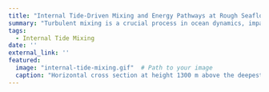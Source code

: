 ```yaml
---
title: "Internal Tide-Driven Mixing and Energy Pathways at Rough Seafloor Topography"
summary: "Turbulent mixing is a crucial process in ocean dynamics, impacting both stratification and circulation. One significant aspect of this mixing is the internal tide-driven mixing that occurs at rough topography. Our research focuses on understanding the energy pathways of the barotropic M2 tide as it interacts with a gently sloping, rough seafloor. The sloping seafloor promotes restratification, which balances with fluid homogenization due to tidal-driven mixing, allowing a non-transient flow development. A large eddy simulation is used with realistic topography based on the Brazil Basin in the South Atlantic Ocean. The energy of the internal tide is transferred to smaller-scale internal waves, which radiate into the interior of the ocean. Eventually, these internal waves break down into patches of turbulence, driven by either shear instability or convective instability. The resulting mixing near the topography generates an upslope mean flow in the bottom boundary layer and a downslope flow above, which would potentially affect the deep ocean circulation."
tags:
  - Internal Tide Mixing
date: ''
external_link: ''
featured:
  image: "internal-tide-mixing.gif"  # Path to your image
  caption: "Horizontal cross section at height 1300 m above the deepest point, showing zonal velocity, kinetic energy dissipation rate, and buoyancy variance dissipation rate. Turbulence occurs near boundaries."
---
```

<!-- <div style="text-align: center;">
  <img src="internal-tide-mixing.gif" alt="" />
  <p>Horizontal cross section at height 1300 m above the deepest point, showing zonal velocity, kinetic energy dissipation rate, and buoyancy variance dissipation rate. Turbulence occurs near boundaries.</p> -->
<!-- </div> -->